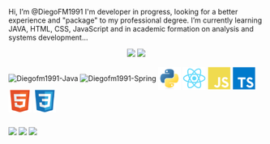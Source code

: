 Hi, I’m @DiegoFM1991
I'm developer in progress, looking for a better experience and "package" to my professional degree.
I’m currently learning JAVA, HTML, CSS, JavaScript and in academic formation on analysis and systems development...

<div align="center">
  <img height="150em" src="https://github-readme-stats.vercel.app/api?username=DiegoFM1991&show_icons=true&theme=dark&include_all_commits=true&count_private=true"/>
  <img height="150em" src="https://github-readme-stats.vercel.app/api/top-langs/?username=DiegoFM1991&layout=compact&langs_count=7&theme=dark"/>
</div>
<div style="display: inline_block"><br>
  <img align="center" alt="Diegofm1991-Java" height="45" width="45" src="https://cdn.jsdelivr.net/gh/devicons/devicon/icons/java/java-original.svg">
  <img align="center" alt="Diegofm1991-Spring" height="45" width="45" src="https://cdn.jsdelivr.net/gh/devicons/devicon/icons/spring/spring-original.svg">
  <img align="center" alt="Diegofm1991-Python" height="45" width="45" src="https://raw.githubusercontent.com/devicons/devicon/master/icons/python/python-original.svg">
  <img align="center" alt="Diegofm1991-React" height="45" width="45" src="https://raw.githubusercontent.com/devicons/devicon/master/icons/react/react-original.svg">
  <img align="center" alt="Diegofm1991-Js" height="45" width="45" src="https://raw.githubusercontent.com/devicons/devicon/master/icons/javascript/javascript-plain.svg">
  <img align="center" alt="Diegofm1991-Ts" height="45" width="45" src="https://raw.githubusercontent.com/devicons/devicon/master/icons/typescript/typescript-plain.svg">
  <img align="center" alt="Diegofm1991-HTML" height="45" width="45" src="https://raw.githubusercontent.com/devicons/devicon/master/icons/html5/html5-original.svg">
  <img align="center" alt="DiegoFM1991-CSS" height="45" width="45" src="https://raw.githubusercontent.com/devicons/devicon/master/icons/css3/css3-original.svg">
</div>
  
  ##
 
<div> 
  <a href="mailto:diego.difm@gmail.com"><img src="https://img.shields.io/badge/-Gmail-%23333?style=for-the-badge&logo=gmail&logoColor=white" target="_blank"></a>
  <a href="https://www.linkedin.com/in/diego-felipe-martins-717194124/" target="_blank"><img src="https://img.shields.io/badge/-LinkedIn-%230077B5?style=for-the-badge&logo=linkedin&logoColor=white" target="_blank"></a>
  <a href="https://www.facebook.com/DiegoFelipeMartins1991"><img src="https://img.shields.io/badge/Facebook-1877F2?style=for-the-badge&logo=facebook&logoColor=white" target="_blank"></a>
   
</div>
